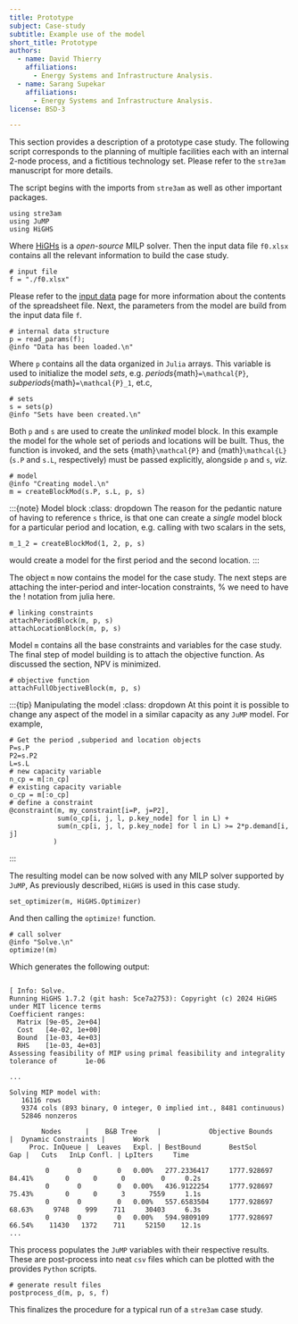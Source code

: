 ```yaml
---
title: Prototype 
subject: Case-study
subtitle: Example use of the model
short_title: Prototype
authors:
  - name: David Thierry 
    affiliations:
      - Energy Systems and Infrastructure Analysis.
  - name: Sarang Supekar
    affiliations:
      - Energy Systems and Infrastructure Analysis.
license: BSD-3 

---
```


This section provides a description of a prototype case study. The following
script corresponds to the planning of multiple facilities each with an internal
2-node process, and a fictitious technology set. Please refer to the
`stre3am` manuscript for more details.

The script begins with the imports from `stre3am` as well as other important
packages.
```{code} julia
using stre3am
using JuMP
using HiGHS
```
Where [HiGHs](https://highs.dev) is a *open-source* MILP solver. 
Then the input data file `f0.xlsx` contains all the relevant information to
build the case study.
```{code}
# input file
f = "./f0.xlsx"
```
Please refer to the [input data](input_data.md) page for more information about
the contents of the spreadsheet file. 
Next, the parameters from the model are build from the input data file
`f`.
```{code} julia
# internal data structure
p = read_params(f);
@info "Data has been loaded.\n"
```
Where `p` contains all the data organized in `Julia` arrays. This variable is
used to initialize the model *sets*, e.g. *periods*{math}`=\mathcal{P}`,
*subperiods*{math}`=\mathcal{P}_1`, et.c, 
```{code} julia
# sets
s = sets(p)
@info "Sets have been created.\n"
```
Both `p` and `s` are used to create the *unlinked* model block. In this example
the model for the whole set of periods and locations will be built. Thus, the
function [](#createBlockMod) is invoked, and the sets {math}`\mathcal{P}` and
{math}`\mathcal{L}` (`s.P` and `s.L`, respectively) must be passed explicitly,
alongside `p` and `s`, *viz.*

```{code} julia
# model
@info "Creating model.\n"
m = createBlockMod(s.P, s.L, p, s)
```

:::{note} Model block 
:class: dropdown
The reason for the pedantic nature of having to reference `s` thrice, is that
one can create a *single* model block for a particular period and location, e.g.
calling [](#createBlockMod) with two scalars in the sets, 
```{code}
m_1_2 = createBlockMod(1, 2, p, s)
```
would create a model for the first period and the second location.
:::

The object `m` now contains the model for the case study. The next steps are
attaching the inter-period and inter-location constraints, 
% we need to have the ! notation from julia here.
```{code} julia
# linking constraints
attachPeriodBlock(m, p, s)
attachLocationBlock(m, p, s)
```
Model `m` contains all the base constraints and variables for the case study.
The final step of model building is to attach the objective function. As
discussed the [](#s:objective_function) section, NPV is minimized. 

```{code} julia
# objective function
attachFullObjectiveBlock(m, p, s)
```
:::{tip} Manipulating the model
:class: dropdown
At this point it is possible to change any aspect of the model in a similar
capacity as any `JuMP` model. For example,
```{code} julia
# Get the period ,subperiod and location objects
P=s.P
P2=s.P2
L=s.L
# new capacity variable
n_cp = m[:n_cp]
# existing capacity variable
o_cp = m[:o_cp]
# define a constraint
@constraint(m, my_constraint[i=P, j=P2],
            sum(o_cp[i, j, l, p.key_node] for l in L) + 
            sum(n_cp[i, j, l, p.key_node] for l in L) >= 2*p.demand[i, j]
           )
```
:::

The resulting model can be now solved with any MILP solver supported by `JuMP`,
As previously described, `HiGHS` is used in this case study. 

```{code} julia
set_optimizer(m, HiGHS.Optimizer)
```
And then calling the `optimize!` function.
``` {code} julia
# call solver
@info "Solve.\n"
optimize!(m)
```
Which generates the following output:
```{code}

[ Info: Solve.
Running HiGHS 1.7.2 (git hash: 5ce7a2753): Copyright (c) 2024 HiGHS under MIT licence terms
Coefficient ranges:
  Matrix [9e-05, 2e+04]
  Cost   [4e-02, 1e+00]
  Bound  [1e-03, 4e+03]
  RHS    [1e-03, 4e+03]
Assessing feasibility of MIP using primal feasibility and integrality tolerance of       1e-06

...

Solving MIP model with:
   16116 rows
   9374 cols (893 binary, 0 integer, 0 implied int., 8481 continuous)
   52846 nonzeros

        Nodes      |    B&B Tree     |            Objective Bounds              |  Dynamic Constraints |       Work      
     Proc. InQueue |  Leaves   Expl. | BestBound       BestSol              Gap |   Cuts   InLp Confl. | LpIters     Time

         0       0         0   0.00%   277.2336417     1777.928697       84.41%        0      0      0         0     0.2s
         0       0         0   0.00%   436.9122254     1777.928697       75.43%        0      0      3      7559     1.1s
         0       0         0   0.00%   557.6583504     1777.928697       68.63%     9748    999    711     30403     6.3s
         0       0         0   0.00%   594.9809109     1777.928697       66.54%    11430   1372    711     52150    12.1s
...
```

This process populates the `JuMP` variables with their respective results.
These are post-process into neat `csv` files which can be plotted with the
provides `Python` scripts.
```{code} julia
# generate result files
postprocess_d(m, p, s, f)
```

This finalizes the procedure for a typical run of a `stre3am` case study.


